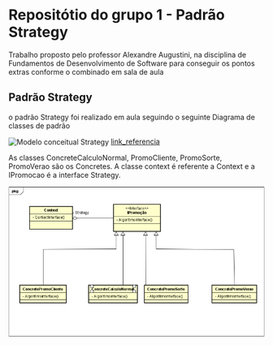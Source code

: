 
<h1> Repositótio do grupo 1 - Padrão Strategy </h1>
<p> Trabalho proposto pelo professor Alexandre Augustini, na disciplina de Fundamentos de Desenvolvimento de Software
para conseguir os pontos extras conforme o combinado em sala de aula </p>
<h2> Padrão Strategy </h2>
<p> o padrão Strategy foi realizado em aula seguindo o seguinte Diagrama de classes de padrão<p> 
<img  align="center" alt="Modelo conceitual Strategy" src="https://www.macoratti.net/08/08/strategy.gif">
<a href="https://www.macoratti.net/08/08/net_stgy.htm"> link_referencia </a>
<br>
<p>
  As classes ConcreteCalculoNormal, PromoCliente, PromoSorte, PromoVerao são os Concretes. A classe context é referente a Context e a IPromocao é a interface Strategy.
</p>

<img  align="center" alt="Modelo conceitual Promoção" src="Captura de tela 2022-06-05 155621.png" width = "650">
